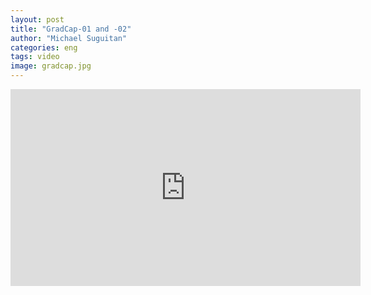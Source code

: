```yaml
---
layout: post
title: "GradCap-01 and -02"
author: "Michael Suguitan"
categories: eng
tags: video 
image: gradcap.jpg
---
```


<iframe width="560" height="315" src="https://www.youtube.com/embed/TiXeoV0C5Yw" title="YouTube video player" frameborder="0" allow="accelerometer; autoplay; clipboard-write; encrypted-media; gyroscope; picture-in-picture; web-share" allowfullscreen></iframe>

